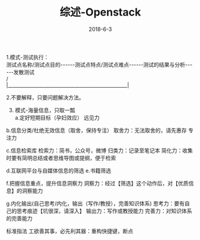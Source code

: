 ﻿---
layout: post
title: 综述-Openstack
header-img: "img/2018-06-03-paper13/1.jpg"
date: 2018-6-3
categories: blog
tags: [Openstack]
description: 进入云时代
---

1.模式-测试执行：<br>
测试点名称/测试点目的------测试点特点/测试点难点------测试的结果与分析------发散测试<br>
         / \
          |__________________________________________________|


2.不要解释，只要问题解决方法。<br>

3. 模式-海量信息，只取一瓢<br>
a.定好短期目标（孕妇效应）
远见力

b.信息分类/杜绝无效信息（取舍，保持专注）
取舍力：无法取舍的，请先惠存
专注力

c.信息检索库
检索力：简书，公众号，微博
归类力：记录至笔记本
简化力：收集时要有简明总结或者思维导图或提纲，便于检索


d.互联网平台与自媒体信息的筛选
e.书籍筛选

f.把握信息重点，提升信息洞察力
洞察力：经过【筛选】这个动作后，对【优质信息】的洞察能力

g.内化输出(自己思考/内化，输出（写作/教授），完善知识体系)
思考力：要有自己的思考痕迹【坑很深，请深入】
输出力：写作或教授能力
完善力：对知识体系的完善能力

标准指法
工欲善其事，必先利其器：重构快捷键，断点

